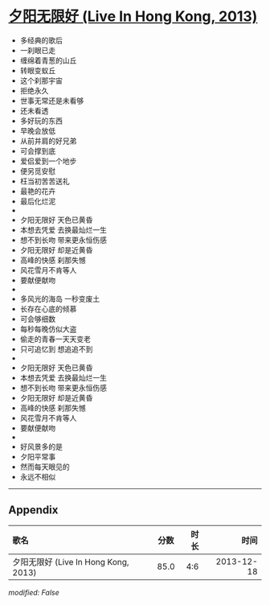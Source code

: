 # [夕阳无限好 (Live In Hong Kong, 2013)](https://music.163.com/song?id=28160880)

* 多经典的歌后
* 一刹眼已走
* 缠绵着青葱的山丘
* 转眼变蚁丘
* 这个刹那宇宙
* 拒绝永久
* 世事无常还是未看够
* 还未看透
* 多好玩的东西
* 早晚会放低
* 从前并肩的好兄弟
* 可会撑到底
* 爱侣爱到一个地步
* 便另觅安慰
* 枉当初苦苦送礼
* 最艳的花卉
* 最后化烂泥
* 
* 夕阳无限好 天色已黄昏
* 本想去凭爱 去换最灿烂一生
* 想不到长吻 带来更永恒伤感
* 夕阳无限好 却是近黄昏
* 高峰的快感 刹那失憾
* 风花雪月不肯等人
* 要献便献吻
* 
* 多风光的海岛 一秒变废土
* 长存在心底的倾慕
* 可会够细数
* 每秒每晚仿似大盗
* 偷走的青春一天天变老
* 只可追忆到 想追追不到
* 
* 夕阳无限好 天色已黄昏
* 本想去凭爱 去换最灿烂一生
* 想不到长吻 带来更永恒伤感
* 夕阳无限好 却是近黄昏
* 高峰的快感 刹那失憾
* 风花雪月不肯等人
* 要献便献吻
* 
* 好风景多的是
* 夕阳平常事
* 然而每天眼见的
* 永远不相似


---

## Appendix

|歌名|分数|时长|时间|
|:---|:---:|---:|---:|
|夕阳无限好 (Live In Hong Kong, 2013)|85.0|4:6|2013-12-18

*modified: False*